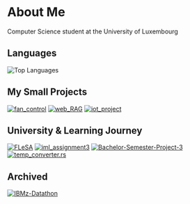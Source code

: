 # About Me
Computer Science student at the University of Luxembourg

## Languages
![Top Languages](https://github-readme-stats.vercel.app/api/top-langs/?username=TarikTornes&layout=compact&theme=light&hide=jupyter%20notebook)

## My Small Projects
[![fan_control](https://github-readme-stats.vercel.app/api/pin/?username=TarikTornes&repo=fan_control&theme=light)](https://github.com/TarikTornes/fan_control)
[![web_RAG](https://github-readme-stats.vercel.app/api/pin/?username=TarikTornes&repo=web_RAG&theme=light)](https://github.com/TarikTornes/web_RAG)
[![iot_project](https://github-readme-stats.vercel.app/api/pin/?username=TarikTornes&repo=iot_project&theme=light)](https://github.com/TarikTornes/iot_project)

## University & Learning Journey
[![FLeSA](https://github-readme-stats.vercel.app/api/pin/?username=TarikTornes&repo=fan_control&theme=light)](https://github.com/TarikTornes/FLeSA)
[![iml_assignment3](https://github-readme-stats.vercel.app/api/pin/?username=TarikTornes&repo=iml_assignment3&theme=light)](https://github.com/TarikTornes/iml_assignment3)
[![Bachelor-Semester-Project-3](https://github-readme-stats.vercel.app/api/pin/?username=TarikTornes&repo=Bachelor-Semester-Project-3&theme=light)](https://github.com/TarikTornes/Bachelor-Semester-Project-3)
[![temp_converter.rs](https://github-readme-stats.vercel.app/api/pin/?username=TarikTornes&repo=temp_converter.rs&theme=light)](https://github.com/TarikTornes/temp_converter.rs)


## Archived
[![IBMz-Datathon](https://github-readme-stats.vercel.app/api/pin/?username=TarikTornes&repo=IBMz-Datathon&theme=light)](https://github.com/TarikTornes/IBMz-Datathon)

